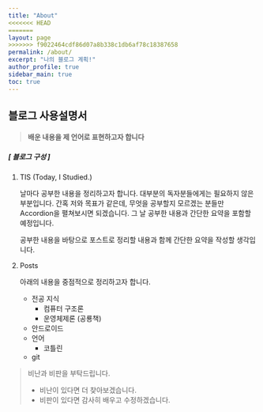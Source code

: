 ```yaml
---
title: "About"
<<<<<<< HEAD
=======
layout: page
>>>>>>> f9022464cdf86d07a8b338c1db6af78c18387658
permalink: /about/
excerpt: "나의 블로그 계획!"
author_profile: true
sidebar_main: true
toc: true
---
```



## 블로그 사용설명서

> #### 배운 내용을 제 언어로 표현하고자 합니다



##### [ 블로그 구성 ]

1. TIS (Today, I Studied.)

     날마다 공부한 내용을 정리하고자 합니다. 대부분의 독자분들에게는 필요하지 않은 부분입니다. 간혹 저와 목표가 같은데, 무엇을 공부할지 모르겠는 분들만 Accordion을 펼쳐보시면 되겠습니다. 그 날 공부한 내용과 간단한 요약을 포함할 예정입니다.

     공부한 내용을 바탕으로 포스트로 정리할 내용과 함께 간단한 요약을 작성할 생각입니다. 

2. Posts

   아래의 내용을 중점적으로 정리하고자 합니다.

   * 전공 지식
     * 컴퓨터 구조론
     * 운영체제론 (공룡책) 
   * 안드로이드
   * 언어 
     * 코틀린
   * git



> 비난과 비판을 부탁드립니다.
>
> * 비난이 있다면 더 찾아보겠습니다.
> * 비판이 있다면 감사히 배우고 수정하겠습니다.
